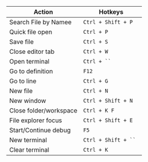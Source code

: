 | Action                 | Hotkeys              |
| ---------------------- | -------------------- |
| Search File by Namee   | `Ctrl + Shift + P`   |
| Quick file open        | `Ctrl + P`           |
| Save file              | `Ctrl + S`           |
| Close editor tab       | `Ctrl + W`           |
| Open terminal          | `Ctrl + `` `         |
| Go to definition       | `F12`                |
| Go to line             | `Ctrl + G`           |
| New file               | `Ctrl + N`           |
| New window             | `Ctrl + Shift + N`   |
| Close folder/workspace | `Ctrl + K F`         |
| File explorer focus    | `Ctrl + Shift + E`   |
| Start/Continue debug   | `F5`                 |
| New terminal           | `Ctrl + Shift + `` ` |
| Clear terminal         | `Ctrl + K`           |
